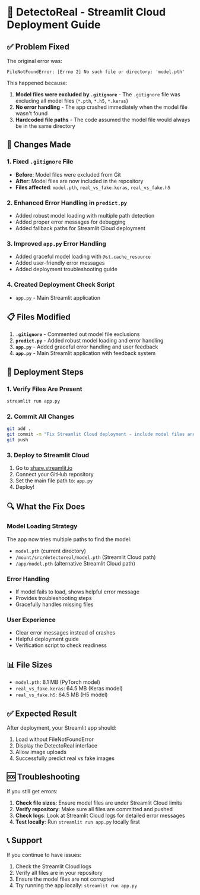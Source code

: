 # 🚀 DetectoReal - Streamlit Cloud Deployment Guide

## ✅ Problem Fixed

The original error was:
```
FileNotFoundError: [Errno 2] No such file or directory: 'model.pth'
```

This happened because:
1. **Model files were excluded by `.gitignore`** - The `.gitignore` file was excluding all model files (`*.pth`, `*.h5`, `*.keras`)
2. **No error handling** - The app crashed immediately when the model file wasn't found
3. **Hardcoded file paths** - The code assumed the model file would always be in the same directory

## 🔧 Changes Made

### 1. Fixed `.gitignore` File
- **Before**: Model files were excluded from Git
- **After**: Model files are now included in the repository
- **Files affected**: `model.pth`, `real_vs_fake.keras`, `real_vs_fake.h5`

### 2. Enhanced Error Handling in `predict.py`
- Added robust model loading with multiple path detection
- Added proper error messages for debugging
- Added fallback paths for Streamlit Cloud deployment

### 3. Improved `app.py` Error Handling
- Added graceful model loading with `@st.cache_resource`
- Added user-friendly error messages
- Added deployment troubleshooting guide

### 4. Created Deployment Check Script
- `app.py` - Main Streamlit application

## 📋 Files Modified

1. **`.gitignore`** - Commented out model file exclusions
2. **`predict.py`** - Added robust model loading and error handling
3. **`app.py`** - Added graceful error handling and user feedback
4. **`app.py`** - Main Streamlit application with feedback system

## 🚀 Deployment Steps

### 1. Verify Files Are Present
```bash
streamlit run app.py
```

### 2. Commit All Changes
```bash
git add .
git commit -m "Fix Streamlit Cloud deployment - include model files and add error handling"
git push
```

### 3. Deploy to Streamlit Cloud
1. Go to [share.streamlit.io](https://share.streamlit.io)
2. Connect your GitHub repository
3. Set the main file path to: `app.py`
4. Deploy!

## 🔍 What the Fix Does

### Model Loading Strategy
The app now tries multiple paths to find the model:
- `model.pth` (current directory)
- `/mount/src/detectoreal/model.pth` (Streamlit Cloud path)
- `/app/model.pth` (alternative Streamlit Cloud path)

### Error Handling
- If model fails to load, shows helpful error message
- Provides troubleshooting steps
- Gracefully handles missing files

### User Experience
- Clear error messages instead of crashes
- Helpful deployment guide
- Verification script to check readiness

## 📊 File Sizes
- `model.pth`: 8.1 MB (PyTorch model)
- `real_vs_fake.keras`: 64.5 MB (Keras model)
- `real_vs_fake.h5`: 64.5 MB (H5 model)

## ✅ Expected Result
After deployment, your Streamlit app should:
1. Load without FileNotFoundError
2. Display the DetectoReal interface
3. Allow image uploads
4. Successfully predict real vs fake images

## 🆘 Troubleshooting

If you still get errors:

1. **Check file sizes**: Ensure model files are under Streamlit Cloud limits
2. **Verify repository**: Make sure all files are committed and pushed
3. **Check logs**: Look at Streamlit Cloud logs for detailed error messages
4. **Test locally**: Run `streamlit run app.py` locally first

## 📞 Support
If you continue to have issues:
1. Check the Streamlit Cloud logs
2. Verify all files are in your repository
3. Ensure the model files are not corrupted
4. Try running the app locally: `streamlit run app.py` 